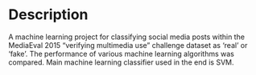 # Description
A machine learning project for classifying social media posts within the MediaEval 2015 “verifying multimedia use” challenge dataset as ‘real’ or ‘fake’. The performance of various machine learning algorithms was compared. Main machine learning classifier used in the end is SVM.